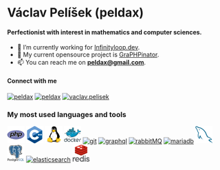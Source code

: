 # Václav Pelíšek (peldax)
#### Perfectionist with interest in mathematics and computer sciences.

- 🔭 I’m currently working for [Infinityloop.dev](https://www.infinityloop.dev).
- :wrench: My current opensource project is [GraPHPinator](https://github.com/infinityloop-dev/graphpinator).
- 📫 You can reach me on **peldax@gmail.com**.

#### Connect with me
<p align="left">
<a href="https://twitter.com/peldax" target="blank"><img align="center" src="https://cdn.jsdelivr.net/npm/simple-icons@3.0.1/icons/twitter.svg" alt="peldax" height="30" width="40" /></a>
<a href="https://linkedin.com/in/peldax" target="blank"><img align="center" src="https://cdn.jsdelivr.net/npm/simple-icons@3.0.1/icons/linkedin.svg" alt="peldax" height="30" width="40" /></a>
<a href="https://instagram.com/vaclav.pelisek" target="blank"><img align="center" src="https://cdn.jsdelivr.net/npm/simple-icons@3.0.1/icons/instagram.svg" alt="vaclav.pelisek" height="30" width="40" /></a>
</p>

### My most used languages and tools
<p align="left">
  <a href="https://www.php.net" target="_blank"><img src="https://raw.githubusercontent.com/devicons/devicon/master/icons/php/php-original.svg" alt="php" width="40" height="40"/></a>
  <a href="https://www.w3schools.com/cpp/" target="_blank"><img src="https://raw.githubusercontent.com/devicons/devicon/master/icons/cplusplus/cplusplus-original.svg" alt="cplusplus" width="40" height="40"/></a>
  <a href="https://www.linux.org/" target="_blank"><img src="https://raw.githubusercontent.com/devicons/devicon/master/icons/linux/linux-original.svg" alt="linux" width="40" height="40"/></a>
  <a href="https://www.docker.com/" target="_blank"><img src="https://raw.githubusercontent.com/devicons/devicon/master/icons/docker/docker-original-wordmark.svg" alt="docker" width="40" height="40"/></a>
  <a href="https://git-scm.com/" target="_blank"><img src="https://www.vectorlogo.zone/logos/git-scm/git-scm-icon.svg" alt="git" width="40" height="40"/></a> 
  <a href="https://graphql.org" target="_blank"><img src="https://www.vectorlogo.zone/logos/graphql/graphql-icon.svg" alt="graphql" width="40" height="40"/></a> 
  <a href="https://www.rabbitmq.com" target="_blank"><img src="https://www.vectorlogo.zone/logos/rabbitmq/rabbitmq-icon.svg" alt="rabbitMQ" width="40" height="40"/></a> 
  <a href="https://mariadb.org/" target="_blank"><img src="https://www.vectorlogo.zone/logos/mariadb/mariadb-icon.svg" alt="mariadb" width="40" height="40"/></a> 
  <a href="https://www.mysql.com/" target="_blank"><img src="https://raw.githubusercontent.com/devicons/devicon/master/icons/mysql/mysql-original.svg" alt="mysql" width="40" height="40"/></a>
  <a href="https://www.postgresql.org" target="_blank"><img src="https://raw.githubusercontent.com/devicons/devicon/master/icons/postgresql/postgresql-original-wordmark.svg" alt="postgresql" width="40" height="40"/></a>
  <a href="https://www.elastic.co" target="_blank"><img src="https://www.vectorlogo.zone/logos/elastic/elastic-icon.svg" alt="elasticsearch" width="40" height="40"/></a>
  <a href="https://redis.io" target="_blank"><img src="https://raw.githubusercontent.com/devicons/devicon/master/icons/redis/redis-original-wordmark.svg" alt="redis" width="40" height="40"/></a>
</p>
